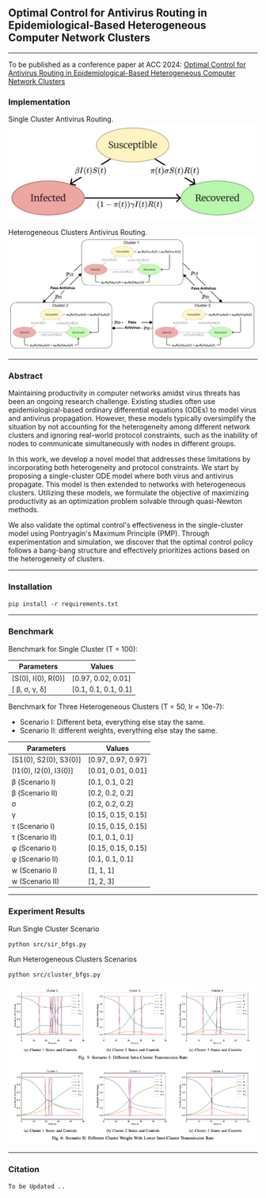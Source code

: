 ## Optimal Control for Antivirus Routing in Epidemiological-Based Heterogeneous Computer Network Clusters

----
To be published as a conference paper at ACC 2024: [Optimal Control for Antivirus Routing in Epidemiological-Based Heterogeneous Computer Network Clusters](assets/preprint.pdf)

### Implementation
Single Cluster Antivirus Routing.
![Single Cluster](assets/singlecluster_updated.png)

Heterogeneous Clusters Antivirus Routing.
![Heterogeneous Clusters](assets/multicluster_large.png)

----

### Abstract
Maintaining productivity in computer networks amidst virus threats has been an ongoing research challenge. Existing studies often use epidemiological-based ordinary differential equations (ODEs) to model virus and antivirus propagation. However, these models typically oversimplify the situation by not accounting for the heterogeneity among different network clusters and ignoring real-world protocol constraints, such as the inability of nodes to communicate simultaneously with nodes in different groups.

In this work, we develop a novel model that addresses these limitations by incorporating both heterogeneity and protocol constraints. We start by proposing a single-cluster ODE model where both virus and antivirus propagate. This model is then extended to networks with heterogeneous clusters. Utilizing these models, we formulate the objective of maximizing productivity as an optimization problem solvable through quasi-Newton methods.

We also validate the optimal control's effectiveness in the single-cluster model using Pontryagin's Maximum Principle (PMP). Through experimentation and simulation, we discover that the optimal control policy follows a bang-bang structure and effectively prioritizes actions based on the heterogeneity of clusters.

---- 

### Installation
    pip install -r requirements.txt

----
### Benchmark
Benchmark for Single Cluster (T = 100):

| Parameters          | Values                |
|---------------------|-----------------------|
| \[S(0), I(0), R(0)] | \[0.97, 0.02, 0.01]   |
| \[ β, σ, γ, δ]      | \[0.1, 0.1, 0.1, 0.1] |


Benchmark for Three Heterogeneous Clusters (T = 50, lr = 10e-7):
- Scenario I: Different beta, everything else stay the same.
- Scenario II: different weights, everything else stay the same.

| Parameters             | Values              |
|------------------------|---------------------|
| \[S1(0), S2(0), S3(0)] | \[0.97, 0.97, 0.97] |
| \[I1(0), I2(0), I3(0)] | \[0.01, 0.01, 0.01] |
| β (Scenario I)         | \[0.1, 0.1, 0.2]    |
| β (Scenario II)        | \[0.2, 0.2, 0.2]    |
| σ                      | \[0.2, 0.2, 0.2]    |
| γ                      | \[0.15, 0.15, 0.15] |
| τ (Scenario I)         | \[0.15, 0.15, 0.15] |
| τ (Scenario II)        | \[0.1, 0.1, 0.1]    |
| φ (Scenario I)         | \[0.15, 0.15, 0.15] |
| φ (Scenario II)        | \[0.1, 0.1, 0.1]    |
| w (Scenario I)         | \[1, 1, 1]          |
| w (Scenario II)        | \[1, 2, 3]          |

----
### Experiment Results
Run Single Cluster Scenario
```
python src/sir_bfgs.py
```

Run Heterogeneous Clusters Scenarios
```
python src/cluster_bfgs.py
```

![Experiment Results](assets/experiment_results.png)

----
### Citation
    To be Updated ..